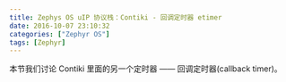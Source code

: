 ```yaml
---
title: Zephys OS uIP 协议栈：Contiki - 回调定时器 etimer
date: 2016-10-07 23:10:32
categories: ["Zephyr OS"]
tags: [Zephyr]
---
```


本节我们讨论 Contiki 里面的另一个定时器 —— 回调定时器(callback timer)。
